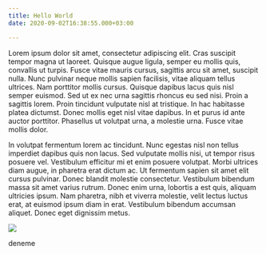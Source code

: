 ```yaml
---
title: Hello World
date: 2020-09-02T16:38:55.000+03:00

---
```

Lorem ipsum dolor sit amet, consectetur adipiscing elit. Cras suscipit tempor magna ut laoreet. Quisque augue ligula, semper eu mollis quis, convallis ut turpis. Fusce vitae mauris cursus, sagittis arcu sit amet, suscipit nulla. Nunc pulvinar neque mollis sapien facilisis, vitae aliquam tellus ultrices. Nam porttitor mollis cursus. Quisque dapibus lacus quis nisl semper euismod. Sed ut ex nec urna sagittis rhoncus eu sed nisi. Proin a sagittis lorem. Proin tincidunt vulputate nisl at tristique. In hac habitasse platea dictumst. Donec mollis eget nisl vitae dapibus. In et purus id ante auctor porttitor. Phasellus ut volutpat urna, a molestie urna. Fusce vitae mollis dolor.

In volutpat fermentum lorem ac tincidunt. Nunc egestas nisl non tellus imperdiet dapibus quis non lacus. Sed vulputate mollis nisi, ut tempor risus posuere vel. Vestibulum efficitur mi et enim posuere volutpat. Morbi ultrices diam augue, in pharetra erat dictum ac. Ut fermentum sapien sit amet elit cursus pulvinar. Donec blandit molestie consectetur. Vestibulum bibendum massa sit amet varius rutrum. Donec enim urna, lobortis a est quis, aliquam ultricies ipsum. Nam pharetra, nibh et viverra molestie, velit lectus luctus erat, at euismod ipsum diam in erat. Vestibulum bibendum accumsan aliquet. Donec eget dignissim metus.

![](/img/eee.gif)

deneme